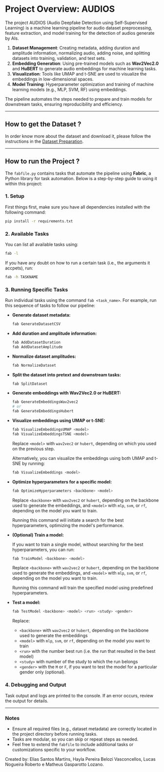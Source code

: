 # Project Overview: AUDIOS

The project AUDIOS (Audio Deepfake Detection using Self-Supervised Learning) is a machine learning pipeline for audio dataset preprocessing, feature extraction, and model training for the detection of audios generate by AIs.

1. **Dataset Management**: Creating metadata, adding duration and amplitude information, normalizing audio, adding noise, and splitting datasets into training, validation, and test sets.  
2. **Embedding Generation**: Using pre-trained models such as **Wav2Vec2.0** and **HuBERT** to generate audio embeddings for machine learning tasks.  
3. **Visualization**: Tools like UMAP and t-SNE are used to visualize the embeddings in low-dimensional spaces.  
4. **Model Training**: Hyperparameter optimization and training of machine learning models (e.g., MLP, SVM, RF) using embeddings.  

The pipeline automates the steps needed to prepare and train models for downstream tasks, ensuring reproducibility and efficiency.

---

## How to get the Dataset ?

In order know more about the dataset and download it, please follow the instructions in the [Dataset Preparation](DatasetPreparation.md).

---

## How to run the Project ?

The `fabfile.py` contains tasks that automate the pipeline using **Fabric**, a Python library for task automation. Below is a step-by-step guide to using it within this project:

### 1. **Setup**

First things first, make sure you have all dependencies installed with the following command:

```bash
pip install -r requirements.txt
```

### 2. **Available Tasks**

You can list all available tasks using:

```bash
fab -l
```

If you have any doubt on how to run a certain task (i.e., the arguments it accpets), run:

```bash
fab -h TASKNAME
```

### 3. **Running Specific Tasks**

Run individual tasks using the command `fab <task_name>`. For example, run this sequence of tasks to follow our pipeline:

- **Generate dataset metadata:**

  ```bash
  fab GenerateDatasetCSV
  ```

- **Add duration and amplitude information:**

  ```bash
  fab AddDatasetDuration
  fab AddDatasetAmplitude
  ```

- **Normalize dataset amplitudes:**

  ```bash
  fab NormalizeDataset
  ```

- **Split the dataset into pretext and downstream tasks:**

  ```bash
  fab SplitDataset
  ```

- **Generate embeddings with Wav2Vec2.0 or HuBERT:**

  ```bash
  fab GenerateEmbeddingsWav2vec2
  # or
  fab GenerateEmbeddingsHubert
  ```

- **Visualize embeddings using UMAP or t-SNE:**

  ```bash
  fab VisualizeEmbeddingsUMAP <model>
  fab VisualizeEmbeddingsTSNE <model>
  ```

  Replace `<model>` with `wav2vec2` or `hubert`, depending on which you used on the previous step.

  Alternatively, you can visualize the embeddings using both UMAP and t-SNE by running:

  ```bash
  fab VisualizeEmbeddings <model>
  ```

- **Optimize hyperparameters for a specific model:**

  ```bash
  fab OptimizeHyperparameters <backbone> <model>
  ```

  Replace `<backbone>` with `wav2vec2` or `hubert`, depending on the backbone used to generate the embeddings, and `<model>` with `mlp`, `svm`, or `rf`, depending on the model you want to train.  

  Running this command will initiate a search for the best hyperparameters, optimizing the model's performance.

- **(Optional) Train a model:**

  If you want to train a single model, without searching for the best hyperparameters, you can run:

  ```bash
  fab TrainModel <backbone> <model>
  ```

  Replace `<backbone>` with `wav2vec2` or `hubert`, depending on the backbone used to generate the embeddings, and `<model>` with `mlp`, `svm`, or `rf`, depending on the model you want to train.  

  Running this command will train the specified model using predefined hyperparameters.

- **Test a model:**

  ```bash
  fab TestModel <backbone> <model> <run> <study> <gender>
  ```

  Replace:
  
  - `<backbone>` with `wav2vec2` or `hubert`, depending on the backbone used to generate the embeddings
  - `<model>` with `mlp`, `svm`, or `rf`, depending on the model you want to train
  - `<run>` with the number best run (i.e. the run that resulted in the best model)
  - `<study>` with number of the study to which the run belongs
  - `<gender>` with the `M` or `F`, if you want to test the model for a particular gender only (optional).

### 4. **Debugging and Output**

Task output and logs are printed to the console. If an error occurs, review the output for details.

---

### Notes

- Ensure all required files (e.g., dataset metadata) are correctly located in the project directory before running tasks.  
- Tasks are modular, so you can skip or repeat steps as needed.  
- Feel free to extend the `fabfile` to include additional tasks or customizations specific to your workflow.

Created by: Elias Santos Martins, Hayla Pereira Belozi Vasconcellos, Lucas Nogueira Roberto e Matheus Gasparotto Lozano.
